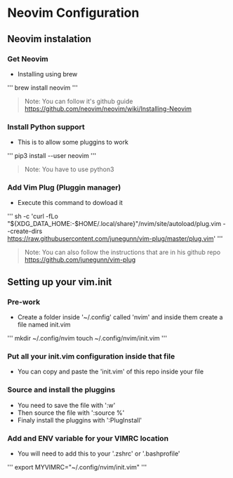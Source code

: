 # Neovim Configuration

## Neovim instalation

### Get Neovim

- Installing using brew

'''
brew install neovim
'''

> Note: You can follow it's github guide https://github.com/neovim/neovim/wiki/Installing-Neovim

### Install Python support

- This is to allow some pluggins to work

'''
pip3 install --user neovim
'''

> Note: You have to use python3

### Add Vim Plug (Pluggin manager)

- Execute this command to dowload it

'''
sh -c 'curl -fLo "${XDG_DATA_HOME:-$HOME/.local/share}"/nvim/site/autoload/plug.vim --create-dirs \
       https://raw.githubusercontent.com/junegunn/vim-plug/master/plug.vim'
'''

> Note: You can also follow the instructions that are in his github repo https://github.com/junegunn/vim-plug

## Setting up your vim.init

### Pre-work

- Create a folder inside '~/.config' called 'nvim' and inside them create a file named init.vim

'''
mkdir ~/.config/nvim
touch ~/.config/nvim/init.vim
'''

### Put all your init.vim configuration inside that file

- You can copy and paste the 'init.vim' of this repo inside your file

### Source and install the pluggins

- You need to save the file with ':w'
- Then source the file with ':source %'
- Finaly install the pluggins with ':PlugInstall'

### Add and ENV variable for your VIMRC location
- You will need to add this to your '.zshrc' or '.bashprofile'

'''
export MYVIMRC="~/.config/nvim/init.vim"
'''

